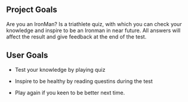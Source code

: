 

## Project Goals

Are you an IronMan? Is a triathlete quiz, with which you can check your knowledge and inspire to be an Ironman in near future. All answers will affect the result and give feedback at the end of the test.

## User Goals

* Test your knowledge by playing quiz

* Inspire to be healthy by reading questins during the test

* Play again if you keen to be better next time.


